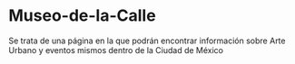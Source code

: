 # Museo-de-la-Calle
Se trata de una página en la que podrán encontrar información sobre Arte Urbano y eventos mismos dentro de la Ciudad de México 
